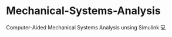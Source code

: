 # Mechanical-Systems-Analysis
Computer-Aided Mechanical Systems Analysis unsing Simulink :computer:
